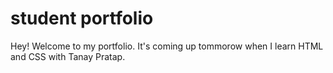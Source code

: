 # student portfolio

Hey! Welcome to my portfolio. It's coming up tommorow when I learn HTML and CSS with Tanay Pratap.